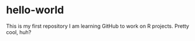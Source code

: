 # hello-world
This is my first repository
I am learning GitHub to work on R projects. Pretty cool, huh?
